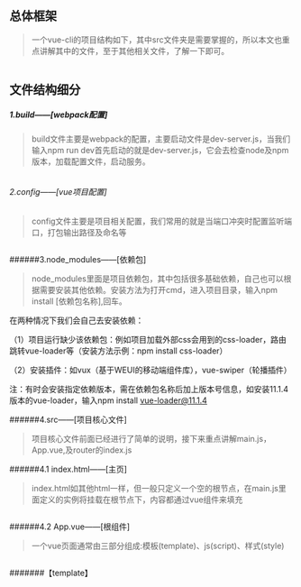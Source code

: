 
## 总体框架
> 一个vue-cli的项目结构如下，其中src文件夹是需要掌握的，所以本文也重点讲解其中的文件，至于其他相关文件，了解一下即可。

<img src="https://upload-images.jianshu.io/upload_images/5700710-cebf33ac17019737.png?imageMogr2/auto-orient/strip%7CimageView2/2/w/650" alt="">

## 文件结构细分

##### 1.build——[webpack配置]
>build文件主要是webpack的配置，主要启动文件是dev-server.js，当我们输入npm run dev首先启动的就是dev-server.js，它会去检查node及npm版本，加载配置文件，启动服务。

<img src="https://upload-images.jianshu.io/upload_images/5700710-a10682f111510b07.png?imageMogr2/auto-orient/" alt="">

###### 2.config——[vue项目配置]
>config文件主要是项目相关配置，我们常用的就是当端口冲突时配置监听端口，打包输出路径及命名等

<img src="https://upload-images.jianshu.io/upload_images/5700710-81ac9bc6b912d0fc.png?imageMogr2/auto-orient/strip%7CimageView2/2/w/490" alt="">

######3.node_modules——[依赖包]
>node_modules里面是项目依赖包，其中包括很多基础依赖，自己也可以根据需要安装其他依赖。安装方法为打开cmd，进入项目目录，输入npm install [依赖包名称],回车。

在两种情况下我们会自己去安装依赖：

（1）项目运行缺少该依赖包：例如项目加载外部css会用到的css-loader，路由跳转vue-loader等（安装方法示例：npm install css-loader）

（2）安装插件：如vux（基于WEUI的移动端组件库），vue-swiper（轮播插件）

注：有时会安装指定依赖版本，需在依赖包名称后加上版本号信息，如安装11.1.4版本的vue-loader，输入npm install vue-loader@11.1.4

######4.src——[项目核心文件]

>项目核心文件前面已经进行了简单的说明，接下来重点讲解main.js，App.vue,及router的index.js

######4.1 index.html——[主页]
>index.html如其他html一样，但一般只定义一个空的根节点，在main.js里面定义的实例将挂载在根节点下，内容都通过vue组件来填充

<img src="https://upload-images.jianshu.io/upload_images/5700710-61ec47ad54f1a3cf.png?imageMogr2/auto-orient/strip%7CimageView2/2/w/415" alt="">

######4.2 App.vue——[根组件]
>一个vue页面通常由三部分组成:模板(template)、js(script)、样式(style)

<img src="https://upload-images.jianshu.io/upload_images/5700710-6b6087ca3510a257.png?imageMogr2/auto-orient/strip%7CimageView2/2/w/546" alt="">

#######【template】